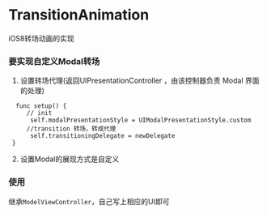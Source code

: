 # TransitionAnimation
iOS8转场动画的实现

### 要实现自定义Modal转场
   1. 设置转场代理(返回UIPresentationController ，由该控制器负责 Modal 界面的处理)
   ```
     func setup() {
        // init
         self.modalPresentationStyle = UIModalPresentationStyle.custom
        //transition 转场，转成代理
         self.transitioningDelegate = newDelegate
    }
   ```
   2. 设置Modal的展现方式是自定义
### 使用
继承`ModelViewController`，自己写上相应的UI即可
